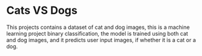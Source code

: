 # Cats VS Dogs
This projects contains a dataset of cat and dog images, this is a machine learning project binary classification, the model is trained using both cat and dog images, and it predicts user input images, if whether it is a cat or a dog.